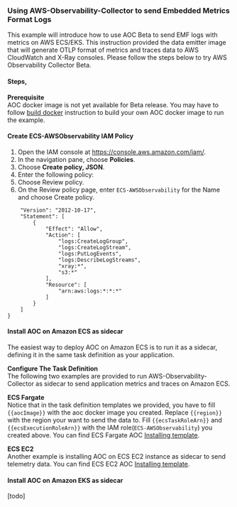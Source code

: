 ### Using AWS-Observability-Collector to send Embedded Metrics Format Logs

This example will introduce how to use AOC Beta to send EMF logs with metrics on AWS ECS/EKS. This instruction provided the data emitter image that will generate OTLP format of metrics and traces data to AWS CloudWatch and X-Ray consoles.  Please follow the steps below to try AWS Observability Collector Beta.

#### Steps,
**Prerequisite**  
AOC docker image is not yet available for Beta release. You may have to follow [build docker](build-docker.md) instruction to build your own AOC docker image to run the example.

#### Create ECS-AWSObservability IAM Policy 
1. Open the IAM console at https://console.aws.amazon.com/iam/.
2. In the navigation pane, choose **Policies**.
3. Choose **Create policy, JSON**.
4. Enter the following policy:
5. Choose Review policy.
6. On the Review policy page, enter ```ECS-AWSObservability``` for the Name and choose Create policy.
```{
    "Version": "2012-10-17",
    "Statement": [
        {
            "Effect": "Allow",
            "Action": [
                "logs:CreateLogGroup",
                "logs:CreateLogStream",
                "logs:PutLogEvents",
                "logs:DescribeLogStreams",
                "xray:*",
                "s3:*"
            ],
            "Resource": [
                "arn:aws:logs:*:*:*"
            ]
        }
    ]
}
```

#### Install AOC on Amazon ECS as sidecar
The easiest way to deploy AOC on Amazon ECS is to run it as a sidecar, defining it in the same task definition as your application.

**Configure The Task Definition**  
The following two examples are provided to run AWS-Observability-Collector as sidecar to send application metrics and traces on Amazon ECS.  

**ECS Fargate**  
Notice that in the task definition templates we provided, you have to fill ```{{aocImage}}``` with the aoc docker image you created. Replace ```{{region}}``` with the region your want to send the data to. Fill ```{{ecsTaskRoleArn}}``` and ```{{ecsExecutionRoleArn}}``` with the IAM role(```ECS-AWSObservability```) you created above.
You can find ECS Fargate AOC [Installing template](https://github.com/mxiamxia/aws-opentelemetry-collector/blob/master/examples/ecs/ecs-fargate-sidecar.json).

**ECS EC2**  
Another example is installing AOC on ECS EC2 instance as sidecar to send telemetry data.
You can find ECS EC2 AOC [Installing template](https://github.com/mxiamxia/aws-opentelemetry-collector/blob/master/examples/ecs/ecs-ec2-sidecar.json).

#### Install AOC on Amazon EKS as sidecar
[todo]